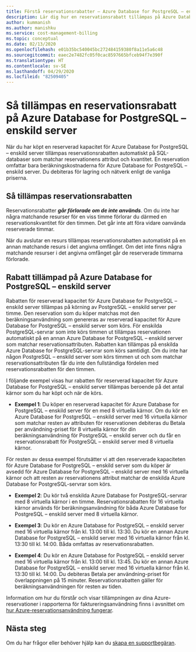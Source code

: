 ```yaml
---
title: Förstå reservationsrabatter – Azure Database for PostgreSQL – enskild server
description: Lär dig hur en reservationsrabatt tillämpas på Azure Database for enskilda PostgreSQL-servrar.
author: kummanish
ms.author: manishku
ms.service: cost-management-billing
ms.topic: conceptual
ms.date: 02/13/2020
ms.openlocfilehash: e01b35bc540045bc272484159380f8a11e5a6c48
ms.sourcegitcommit: eaec2e7482fc05f0cac8597665bfceb94f7e390f
ms.translationtype: HT
ms.contentlocale: sv-SE
ms.lasthandoff: 04/29/2020
ms.locfileid: "82509405"
---
```

# <a name="how-a-reservation-discount-is-applied-to-azure-database-for-postgresql-single-server"></a>Så tillämpas en reservationsrabatt på Azure Database for PostgreSQL – enskild server

När du har köpt en reserverad kapacitet för Azure Database for PostgreSQL – enskild server tillämpas reservationsrabatten automatiskt på SQL-databaser som matchar reservationens attribut och kvantitet. En reservation omfattar bara beräkningskostnaderna för Azure Database for PostgreSQL – enskild server. Du debiteras för lagring och nätverk enligt de vanliga priserna.

## <a name="how-reservation-discount-is-applied"></a>Så tillämpas reservationsrabatten

Reservationsrabatter ***går förlorade om de inte används***. Om du inte har några matchande resurser för en viss timme förlorar du därmed en reservationskvantitet för den timmen. Det går inte att föra vidare oanvända reserverade timmar.</br>

När du avslutar en resurs tillämpas reservationsrabatten automatiskt på en annan matchande resurs i det angivna omfånget. Om det inte finns några matchande resurser i det angivna omfånget går de reserverade timmarna förlorade.

## <a name="discount-applied-to-azure-database-for-postgresql-single-server"></a>Rabatt tillämpad på Azure Database for PostgreSQL – enskild server

Rabatten för reserverad kapacitet för Azure Database for PostgreSQL – enskild server tillämpas på körning av PostgreSQL – enskild server per timme. Den reservation som du köper matchas mot den beräkningsanvändning som genereras av reserverad kapacitet för Azure Database for PostgreSQL – enskild server som körs. För enskilda PostgreSQL-servrar som inte körs timmen ut tillämpas reservationen automatiskt på en annan Azure Database for PostgreSQL – enskild server som matchar reservationsattributen. Rabatten kan tillämpas på enskilda Azure Database for PostgreSQL-servrar som körs samtidigt. Om du inte har någon PostgreSQL – enskild server som körs timmen ut och som matchar reservationsattributen får du inte den fullständiga fördelen med reservationsrabatten för den timmen.

I följande exempel visas hur rabatten för reserverad kapacitet för Azure Database for PostgreSQL – enskild server tillämpas beroende på det antal kärnor som du har köpt och när de körs.

* **Exempel 1**: Du köper en reserverad kapacitet för Azure Database for PostgreSQL – enskild server för en med 8 virtuella kärnor. Om du kör en Azure Database for PostgreSQL – enskild server med 16 virtuella kärnor som matchar resten av attributen för reservationen debiteras du Betala per användning-priset för 8 virtuella kärnor för din beräkningsanvändning för PostgreSQL – enskild server och du får en reservationsrabatt för PostgreSQL – enskild server med 8 virtuella kärnor.</br>

För resten av dessa exempel förutsätter vi att den reserverade kapaciteten för Azure Database for PostgreSQL – enskild server som du köper är avsedd för Azure Database for PostgreSQL – enskild server med 16 virtuella kärnor och att resten av reservationens attribut matchar de enskilda Azure Database for PostgreSQL-servrar som körs.

* **Exempel 2**: Du kör två enskilda Azure Database for PostgreSQL-servrar med 8 virtuella kärnor i en timme. Reservationsrabatten för 16 virtuella kärnor används för beräkningsanvändning för båda Azure Database for PostgreSQL – enskild server med 8 virtuella kärnor.

* **Exempel 3**: Du kör en Azure Database for PostgreSQL – enskild server med 16 virtuella kärnor från kl. 13:00 till kl. 13:30. Du kör en annan Azure Database for PostgreSQL – enskild server med 16 virtuella kärnor från kl. 13:30 till kl. 14:00. Båda omfattas av reservationsrabatten.

* **Exempel 4**: Du kör en Azure Database for PostgreSQL – enskild server med 16 virtuella kärnor från kl. 13:00 till kl. 13:45. Du kör en annan Azure Database for PostgreSQL – enskild server med 16 virtuella kärnor från kl. 13:30 till kl. 14:00. Du debiteras Betala per användning-priset för överlappningen på 15 minuter. Reservationsrabatten gäller för beräkningsanvändningen för resten av tiden.

Information om hur du förstår och visar tillämpningen av dina Azure-reservationer i rapporterna för faktureringsanvändning finns i avsnittet om [hur Azure-reservationsanvändning fungerar](https://docs.microsoft.com/azure/billing/billing-understand-reserved-instance-usage-ea).

## <a name="next-steps"></a>Nästa steg

Om du har frågor eller behöver hjälp kan du [skapa en supportbegäran](https://go.microsoft.com/fwlink/?linkid=2083458).
